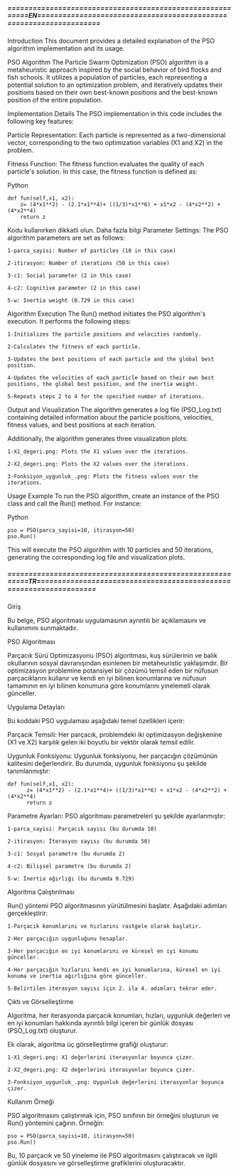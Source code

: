 ##### ==========================================================EN===================================================================
Introduction
This document provides a detailed explanation of the PSO algorithm implementation and its usage.

PSO Algorithm
The Particle Swarm Optimization (PSO) algorithm is a metaheuristic approach inspired by the social behavior of bird flocks and fish schools. It utilizes a population of particles, each representing a potential solution to an optimization problem, and iteratively updates their positions based on their own best-known positions and the best-known position of the entire population.

Implementation Details
The PSO implementation in this code includes the following key features:

Particle Representation: Each particle is represented as a two-dimensional vector, corresponding to the two optimization variables (X1 and X2) in the problem.

Fitness Function: The fitness function evaluates the quality of each particle's solution. In this case, the fitness function is defined as:

Python
```
def fun(self,x1, x2):
    z= (4*x1**2) - (2.1*x1**4)+ ((1/3)*x1**6) + x1*x2 - (4*x2**2) + (4*x2**4)
    return z
```

Kodu kullanırken dikkatli olun. Daha fazla bilgi
Parameter Settings: The PSO algorithm parameters are set as follows:

    1-parca_sayisi: Number of particles (10 in this case)

    2-itirasyon: Number of iterations (50 in this case)

    3-c1: Social parameter (2 in this case)

    4-c2: Cognitive parameter (2 in this case)

    5-w: Inertia weight (0.729 in this case)

Algorithm Execution
The Run() method initiates the PSO algorithm's execution. It performs the following steps:

    1-Initializes the particle positions and velocities randomly.

    2-Calculates the fitness of each particle.

    3-Updates the best positions of each particle and the global best position.

    4-Updates the velocities of each particle based on their own best positions, the global best position, and the inertia weight.

    5-Repeats steps 2 to 4 for the specified number of iterations.

Output and Visualization
The algorithm generates a log file (PSO_Log.txt) containing detailed information about the particle positions, velocities, fitness values, and best positions at each iteration.

Additionally, the algorithm generates three visualization plots:

    1-X1_degeri.png: Plots the X1 values over the iterations.

    2-X2_degeri.png: Plots the X2 values over the iterations.

    3-Fonksiyon_uygunluk_.png: Plots the fitness values over the iterations.

Usage Example
To run the PSO algorithm, create an instance of the PSO class and call the Run() method. For instance:

Python
```
pso = PSO(parca_sayisi=10, itirasyon=50)
pso.Run()
```
This will execute the PSO algorithm with 10 particles and 50 iterations, generating the corresponding log file and visualization plots.



##### ==========================================================TR===================================================================

Giriş

Bu belge, PSO algoritması uygulamasının ayrıntılı bir açıklamasını ve kullanımını sunmaktadır.

PSO Algoritması

Parçacık Sürü Optimizasyonu (PSO) algoritması, kuş sürülerinin ve balık okullarının sosyal davranışından esinlenen bir metaheuristic yaklaşımdır. Bir optimizasyon problemine potansiyel bir çözümü temsil eden bir nüfusun parçacıklarını kullanır ve kendi en iyi bilinen konumlarına ve nüfusun tamamının en iyi bilinen konumuna göre konumlarını yinelemeli olarak günceller.

Uygulama Detayları

Bu koddaki PSO uygulaması aşağıdaki temel özellikleri içerir:

Parçacık Temsili: Her parçacık, problemdeki iki optimizasyon değişkenine (X1 ve X2) karşılık gelen iki boyutlu bir vektör olarak temsil edilir.

Uygunluk Fonksiyonu: Uygunluk fonksiyonu, her parçacığın çözümünün kalitesini değerlendirir. Bu durumda, uygunluk fonksiyonu şu şekilde tanımlanmıştır:

```
def fun(self,x1, x2):
      z= (4*x1**2) - (2.1*x1**4)+ ((1/3)*x1**6) + x1*x2 - (4*x2**2) + (4*x2**4)
      return z
```

Parametre Ayarları: PSO algoritması parametreleri şu şekilde ayarlanmıştır:

    1-parca_sayisi: Parçacık sayısı (bu durumda 10)

    2-itirasyon: İterasyon sayısı (bu durumda 50)

    3-c1: Sosyal parametre (bu durumda 2)

    4-c2: Bilişsel parametre (bu durumda 2)

    5-w: İnertia ağırlığı (bu durumda 0.729)

Algoritma Çalıştırılması

Run() yöntemi PSO algoritmasının yürütülmesini başlatır. Aşağıdaki adımları gerçekleştirir:

    1-Parçacık konumlarını ve hızlarını rastgele olarak başlatır.

    2-Her parçacığın uygunluğunu hesaplar.

    3-Her parçacığın en iyi konumlarını ve küresel en iyi konumu günceller.

    4-Her parçacığın hızlarını kendi en iyi konumlarına, küresel en iyi konuma ve inertia ağırlığına göre günceller.

    5-Belirtilen iterasyon sayısı için 2. ila 4. adımları tekrar eder.

Çıktı ve Görselleştirme

Algoritma, her iterasyonda parçacık konumları, hızları, uygunluk değerleri ve en iyi konumları hakkında ayrıntılı bilgi içeren bir günlük dosyası (PSO_Log.txt) oluşturur.

Ek olarak, algoritma üç görselleştirme grafiği oluşturur:

    1-X1_degeri.png: X1 değerlerini iterasyonlar boyunca çizer.

    2-X2_degeri.png: X2 değerlerini iterasyonlar boyunca çizer.

    3-Fonksiyon_uygunluk_.png: Uygunluk değerlerini iterasyonlar boyunca çizer.

Kullanım Örneği

PSO algoritmasını çalıştırmak için, PSO sınıfının bir örneğini oluşturun ve Run() yöntemini çağırın. Örneğin:
```
pso = PSO(parca_sayisi=10, itirasyon=50)
pso.Run()
```

Bu, 10 parçacık ve 50 yineleme ile PSO algoritmasını çalıştıracak ve ilgili günlük dosyasını ve görselleştirme grafiklerini oluşturacaktır.
